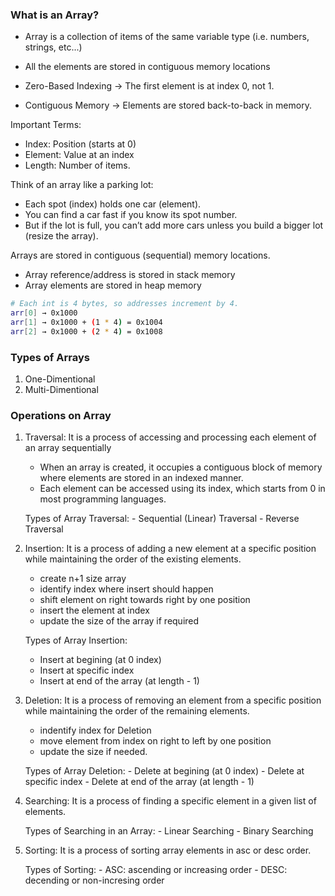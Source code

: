 ### What is an Array?

- Array is a collection of items of the same variable type (i.e. numbers, strings, etc...)
- All the elements are stored in contiguous memory locations

- Zero-Based Indexing → The first element is at index 0, not 1.
- Contiguous Memory → Elements are stored back-to-back in memory.

Important Terms:

- Index: Position (starts at 0)
- Element: Value at an index
- Length: Number of items.

Think of an array like a parking lot:

- Each spot (index) holds one car (element).
- You can find a car fast if you know its spot number.
- But if the lot is full, you can’t add more cars unless you build a bigger lot (resize the array).

Arrays are stored in contiguous (sequential) memory locations.
  - Array reference/address is stored in stack memory
  - Array elements are stored in heap memory

```bash
# Each int is 4 bytes, so addresses increment by 4.
arr[0] → 0x1000
arr[1] → 0x1000 + (1 * 4) = 0x1004
arr[2] → 0x1000 + (2 * 4) = 0x1008
```

### Types of Arrays

1. One-Dimentional
2. Multi-Dimentional

### Operations on Array

1. Traversal: It is a process of accessing and processing each element of an array sequentially
    - When an array is created, it occupies a contiguous block of memory where elements are stored in an indexed manner. 
    - Each element can be accessed using its index, which starts from 0 in most programming languages.

    Types of Array Traversal:
        - Sequential (Linear) Traversal
        - Reverse Traversal

2. Insertion: It is a process of adding a new element at a specific position while maintaining the order of the existing elements.         
   - create n+1 size array
   - identify index where insert should happen
   - shift element on right towards right by one position
   - insert the element at index
   - update the size of the array if required

   Types of Array Insertion:
    - Insert at begining (at 0 index)
    - Insert at specific index
    - Insert at end of the array (at length - 1)

3. Deletion: It is a process of removing an element from a specific position while maintaining the order of the remaining elements.      
    - indentify index for Deletion
    - move element from index on right to left by one position
    - update the size if needed.

    Types of Array Deletion:
        - Delete at begining (at 0 index)
        - Delete at specific index
        - Delete at end of the array (at length - 1)

4. Searching: It is a process of finding a specific element in a given list of elements.    

    Types of Searching in an Array:
        - Linear Searching
        - Binary Searching

5. Sorting: It is a process of sorting array elements in asc or desc order.

    Types of Sorting:
        - ASC: ascending or increasing order
        - DESC: decending or non-incresing order